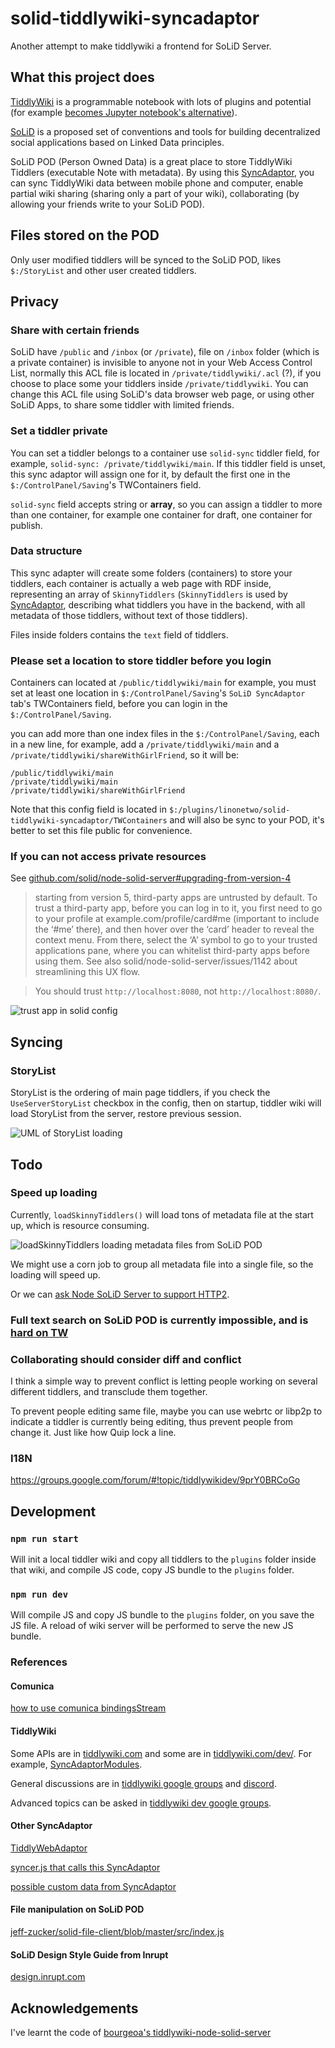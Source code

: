 # solid-tiddlywiki-syncadaptor

Another attempt to make tiddlywiki a frontend for SoLiD Server.

## What this project does

[TiddlyWiki](http://tiddlywiki.com/) is a programmable notebook with lots of plugins and potential (for example [becomes Jupyter notebook's alternative](https://github.com/Jermolene/TiddlyWiki5/pull/3461)).

[SoLiD](https://solid.mit.edu/) is a proposed set of conventions and tools for building decentralized social applications based on Linked Data principles.

SoLiD POD (Person Owned Data) is a great place to store TiddlyWiki Tiddlers (executable Note with metadata). By using this [SyncAdaptor](https://tiddlywiki.com/dev/#Syncadaptor), you can sync TiddlyWiki data between mobile phone and computer, enable partial wiki sharing (sharing only a part of your wiki), collaborating (by allowing your friends write to your SoLiD POD).

## Files stored on the POD

Only user modified tiddlers will be synced to the SoLiD POD, likes `$:/StoryList` and other user created tiddlers.

## Privacy

### Share with certain friends

SoLiD have `/public` and `/inbox` (or `/private`), file on `/inbox` folder (which is a private container) is invisible to anyone not in your Web Access Control List, normally this ACL file is located in `/private/tiddlywiki/.acl` (?), if you choose to place some your tiddlers inside `/private/tiddlywiki`. You can change this ACL file using SoLiD's data browser web page, or using other SoLiD Apps, to share some tiddler with limited friends.

### Set a tiddler private

You can set a tiddler belongs to a container use `solid-sync` tiddler field, for example, `solid-sync: /private/tiddlywiki/main`. If this tiddler field is unset, this sync adaptor will assign one for it, by default the first one in the `$:/ControlPanel/Saving`'s TWContainers field.

`solid-sync` field accepts string or **array**, so you can assign a tiddler to more than one container, for example one container for draft, one container for publish.

### Data structure

This sync adapter will create some folders (containers) to store your tiddlers, each container is actually a web page with RDF inside, representing an array of `SkinnyTiddlers` (`SkinnyTiddlers` is used by [SyncAdaptor](https://tiddlywiki.com/dev/#Syncadaptor), describing what tiddlers you have in the backend, with all metadata of those tiddlers, without text of those tiddlers).

Files inside folders contains the `text` field of tiddlers.

### Please set a location to store tiddler before you login

Containers can located at `/public/tiddlywiki/main` for example, you must set at least one location in `$:/ControlPanel/Saving`'s `SoLiD SyncAdaptor` tab's TWContainers field, before you can login in the `$:/ControlPanel/Saving`.

you can add more than one index files in the `$:/ControlPanel/Saving`, each in a new line, for example, add a `/private/tiddlywiki/main` and a `/private/tiddlywiki/shareWithGirlFriend`, so it will be:

```config
/public/tiddlywiki/main
/private/tiddlywiki/main
/private/tiddlywiki/shareWithGirlFriend
```

Note that this config field is located in `$:/plugins/linonetwo/solid-tiddlywiki-syncadaptor/TWContainers` and will also be sync to your POD, it's better to set this file public for convenience.

### If you can not access private resources

See [github.com/solid/node-solid-server#upgrading-from-version-4](https://github.com/solid/node-solid-server#upgrading-from-version-4)

> starting from version 5, third-party apps are untrusted by default. To trust a third-party app, before you can log in to it, you first need to go to your profile at example.com/profile/card#me (important to include the ‘#me’ there), and then hover over the ‘card’ header to reveal the context menu. From there, select the ‘A’ symbol to go to your trusted applications pane, where you can whitelist third-party apps before using them. See also solid/node-solid-server/issues/1142 about streamlining this UX flow.

> You should trust `http://localhost:8080`, not `http://localhost:8080/`.

![trust app in solid config](https://raw.githubusercontent.com/linonetwo/solid-tiddlywiki-syncadaptor/master/docs/img/trusted%20apps.png)

## Syncing

### StoryList

StoryList is the ordering of main page tiddlers, if you check the `UseServerStoryList` checkbox in the config, then on startup, tiddler wiki will load StoryList from the server, restore previous session.

![UML of StoryList loading](https://raw.githubusercontent.com/linonetwo/solid-tiddlywiki-syncadaptor/master/docs/diagrams/useServerSideStoryList.png)

## Todo

### Speed up loading

Currently, `loadSkinnyTiddlers()` will load tons of metadata file at the start up, which is resource consuming.

![loadSkinnyTiddlers loading metadata files from SoLiD POD](https://raw.githubusercontent.com/linonetwo/solid-tiddlywiki-syncadaptor/master/docs/diagrams/getSkinnyTiddlers.png)

We might use a corn job to group all metadata file into a single file, so the loading will speed up.

Or we can [ask Node SoLiD Server to support HTTP2](https://github.com/solid/node-solid-server/issues/1379).

### Full text search on SoLiD POD is currently impossible, and is [hard on TW](https://github.com/rsc/tiddly/issues/3)

### Collaborating should consider diff and conflict

I think a simple way to prevent conflict is letting people working on several different tiddlers, and transclude them together.

To prevent people editing same file, maybe you can use webrtc or libp2p to indicate a tiddler is currently being editing, thus prevent people from change it. Just like how Quip lock a line.

### I18N

https://groups.google.com/forum/#!topic/tiddlywikidev/9prY0BRCoGo

## Development

### `npm run start`

Will init a local tiddler wiki and copy all tiddlers to the `plugins` folder inside that wiki, and compile JS code, copy JS bundle to the `plugins` folder.

### `npm run dev`

Will compile JS and copy JS bundle to the `plugins` folder, on you save the JS file. A reload of wiki server will be performed to serve the new JS bundle.

### References

#### Comunica

[how to use comunica bindingsStream](https://github.com/comunica/comunica/issues/445)

#### TiddlyWiki

Some APIs are in [tiddlywiki.com](https://tiddlywiki.com/) and some are in [tiddlywiki.com/dev/](https://tiddlywiki.com/dev/). For example, [SyncAdaptorModules](https://tiddlywiki.com/dev/#SyncAdaptorModules:SyncAdaptorModules%20Syncadaptor%20Saver).

General discussions are in [tiddlywiki google groups](https://groups.google.com/forum/#!forum/tiddlywiki) and [discord](https://discord.gg/tYzK9eC).

Advanced topics can be asked in [tiddlywiki dev google groups](https://groups.google.com/forum/#!forum/tiddlywikidev).

#### Other SyncAdaptor

[TiddlyWebAdaptor](https://github.com/Jermolene/TiddlyWiki5/blob/c05c0d3df66e587f35c5cd3eedcac432b1eed012/plugins/tiddlywiki/tiddlyweb/tiddlywebadaptor.js)

[syncer.js that calls this SyncAdaptor](https://github.com/Jermolene/TiddlyWiki5/blob/master/core/modules/syncer.js)

[possible custom data from SyncAdaptor](https://github.com/Jermolene/TiddlyWiki5/issues/3938)

#### File manipulation on SoLiD POD

[jeff-zucker/solid-file-client/blob/master/src/index.js](https://github.com/jeff-zucker/solid-file-client/blob/master/src/index.js)

#### SoLiD Design Style Guide from Inrupt

[design.inrupt.com](https://design.inrupt.com/atomic-core/)

## Acknowledgements

I've learnt the code of [bourgeoa's tiddlywiki-node-solid-server](https://github.com/bourgeoa/tiddlywiki-node-solid-server)
